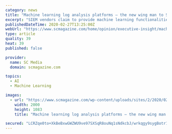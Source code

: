 ```yaml
---
category: news
title: "Machine learning log analysis platforms – the new wing man to SIEM?"
excerpt: "SIEM vendors claim to provide machine learning functionalities in their solutions. Gartner recently covered the growing arena of Machine Learning Log Analysis, and how it is being positioned as a complement to SIEM. What do CISOs and security directors need to look for to effectively navigate ML in their security platform? Traditionally ..."
publishedDateTime: 2020-02-27T13:25:00Z
webUrl: "https://www.scmagazine.com/home/opinion/executive-insight/machine-learning-log-analysis-platforms-the-new-wing-man-to-siem/"
type: article
quality: 39
heat: 39
published: false

provider:
  name: SC Media
  domain: scmagazine.com

topics:
  - AI
  - Machine Learning

images:
  - url: "https://www.scmagazine.com/wp-content/uploads/sites/2/2020/02/Opinion_Avi-Chesla.jpg"
    width: 2000
    height: 1083
    title: "Machine learning log analysis platforms – the new wing man to SIEM?"

secured: "LCRZqe0to+XkBeBxwGWZWU9ve97SXSqR8ouNq1sNdkcbJ/wrkqgy9sygBotr1MB5B4yQlm0iMIjVfjNTPdn7nIJQlIADZlI6ayzz1Va/UUhYXNKnoAZcWYugeHx1O6Gc8sb90fhDiJzqmQnclCoUiAj/3w8agjWTrxfR4J/DpEDAbBzxLTfnxonVIm/wSvwDGEaQRHqM4x3D8dl7eO5MewApwE3GvnLkqQJ3dHHX4l7wd+REGimvYpCBqzee48r81mR7EDlqDFO11wuTXwbNI4N7SdxvlOCaLONP4mcLaVBHAopI+zG98My77m/oTE2C;GASiGDMSQ+iXyfC1tmU23g=="
---
```


